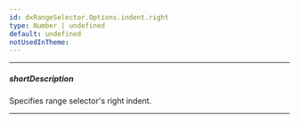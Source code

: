 ```yaml
---
id: dxRangeSelector.Options.indent.right
type: Number | undefined
default: undefined
notUsedInTheme: 
---
```

---
##### shortDescription
Specifies range selector's right indent.

---

